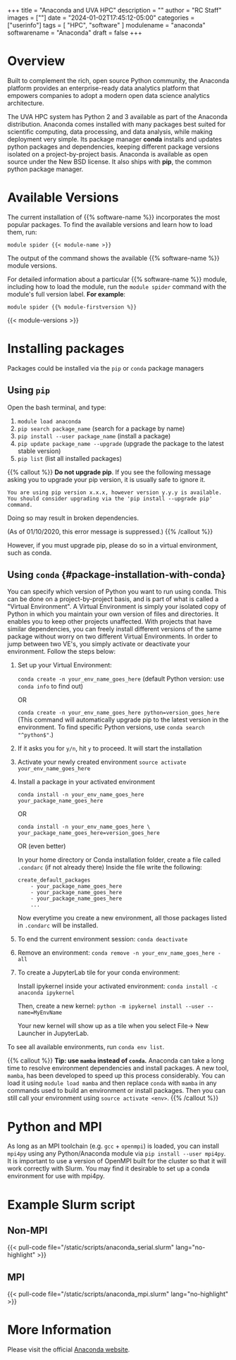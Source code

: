 +++
title = "Anaconda and UVA HPC"
description = ""
author = "RC Staff"
images = [""]
date = "2024-01-02T17:45:12-05:00"
categories = ["userinfo"]
tags = [
    "HPC",
    "software"
]
modulename = "anaconda"
softwarename = "Anaconda"
draft = false
+++

# Overview
Built to complement the rich, open source Python community, the Anaconda platform provides an enterprise-ready data analytics platform that empowers companies to adopt a modern open data science analytics architecture.

The UVA HPC system has Python 2 and 3 available as part of the Anaconda distribution. Anaconda comes installed with many packages best suited for scientific computing, data processing, and data analysis, while making deployment very simple. Its package manager **conda** installs and updates python packages and dependencies, keeping different package versions isolated on a project-by-project basis. Anaconda is available as open source under the New BSD license. It also ships with **pip**, the common python package manager. 

# Available Versions
The current installation of {{% software-name %}} incorporates the most popular packages. To find the available versions and learn how to load them, run:

```
module spider {{< module-name >}}
```

The output of the command shows the available {{% software-name %}} module versions.

For detailed information about a particular {{% software-name %}} module, including how to load the module, run the `module spider` command with the module's full version label. __For example__:
```
module spider {{% module-firstversion %}}
```

{{< module-versions >}}

# Installing packages 

Packages could be installed via the `pip` or `conda` package managers

## Using `pip`

Open the bash terminal, and type:

1. `module load anaconda`
1. `pip search package_name` (search for a package by name)
1. `pip install --user package_name` (install a package)
1. `pip update package_name --upgrade` (upgrade the package to the latest stable version)
1. `pip list` (list all installed packages)

{{% callout %}}
**Do not upgrade pip**. If you see the following message asking you to upgrade your pip version, it is usually safe to ignore it.
```
You are using pip version x.x.x, however version y.y.y is available.
You should consider upgrading via the 'pip install --upgrade pip' command.
```
Doing so may result in broken dependencies.

(As of 01/10/2020, this error message is suppressed.)
{{% /callout %}}

However, if you must upgrade pip, please do so in a virtual environment, such as conda.

## Using `conda` {#package-installation-with-conda}

You can specify which version of Python you want to run using conda. This can be done on a project-by-project basis, and is part of what is called a "Virtual Environment". A Virtual Environment is simply your isolated copy of Python in which you maintain your own version of files and directories. It enables you to keep other projects unaffected. With projects that have similar dependencies, you can freely install different versions of the same package without worry on two different Virtual Environments. In order to jump between two VE's, you simply activate or deactivate your environment. Follow the steps below:

1.  Set up your Virtual Environment:

	`conda create -n your_env_name_goes_here` (default Python version: use `conda info` to find out)

	OR 

	`conda create -n your_env_name_goes_here python=version_goes_here` (This command will automatically upgrade pip to the latest version in the environment. To find specific Python versions, use `conda search "^python$"`.)

1. If it asks you for `y/n`, hit `y` to proceed. It will start the installation
1. Activate your newly created environment `source activate your_env_name_goes_here`
1. Install a package in your activated environment

	`conda install -n your_env_name_goes_here your_package_name_goes_here`

	OR 

	`conda install -n your_env_name_goes_here \ your_package_name_goes_here=version_goes_here`

	OR (even better)

	In your home directory or Conda installation folder, create a file called `.condarc` (if not already there) Inside the file write the following:
	```
	create_default_packages
		- your_package_name_goes_here
		- your_package_name_goes_here
		- your_package_name_goes_here
		...
	```
	Now everytime you create a new environment, all those packages listed in `.condarc` will be installed.
1. To end the current environment session:
	`conda deactivate`
1. Remove an environment:
    `conda remove -n your_env_name_goes_here -all`
1. To create a JupyterLab tile for your conda environment:

	Install ipykernel inside your activated environment:
		`conda install -c anaconda ipykernel`
	
	Then, create a new kernel:
		`python -m ipykernel install --user --name=MyEnvName`

	Your new kernel will show up as a tile when you select File-> New Launcher in JupyterLab.
 
To see all available environments, run `conda env list`.

{{% callout %}}
**Tip: use `mamba` instead of `conda`.** Anaconda can take a long time to resolve environment dependencies and install packages. A new tool, `mamba`, has been developed to speed up this process considerably. You can load it using `module load mamba` and then replace `conda` with `mamba` in any commands used to build an environment or install packages. Then you can still call your environment using `source activate <env>`.
{{% /callout %}}

# Python and MPI

As long as an MPI toolchain (e.g. `gcc` + `openmpi`) is loaded, you can install `mpi4py` using any Python/Anaconda module via `pip install --user mpi4py`. It is important to use a version of OpenMPI built for the cluster so that it will work correctly with Slurm.  You may find it desirable to set up a conda environment for use with mpi4py.

# Example Slurm script
## Non-MPI

{{< pull-code file="/static/scripts/anaconda_serial.slurm" lang="no-highlight" >}}

## MPI

{{< pull-code file="/static/scripts/anaconda_mpi.slurm" lang="no-highlight" >}}

# More Information
Please visit the official [Anaconda website](https://www.anaconda.com/download).
